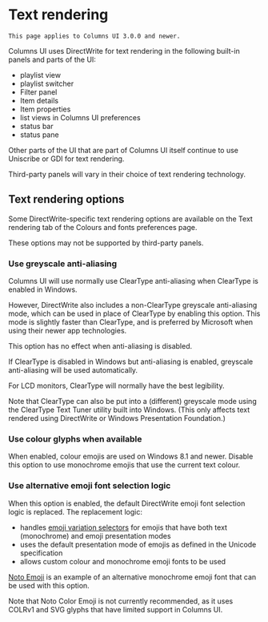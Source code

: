 # Text rendering

```{note}
This page applies to Columns UI 3.0.0 and newer.
```

Columns UI uses DirectWrite for text rendering in the following built-in panels
and parts of the UI:

- playlist view
- playlist switcher
- Filter panel
- Item details
- Item properties
- list views in Columns UI preferences
- status bar
- status pane

Other parts of the UI that are part of Columns UI itself continue to use
Uniscribe or GDI for text rendering.

Third-party panels will vary in their choice of text rendering technology.

## Text rendering options

Some DirectWrite-specific text rendering options are available on the Text
rendering tab of the Colours and fonts preferences page.

These options may not be supported by third-party panels.

### Use greyscale anti-aliasing

Columns UI will use normally use ClearType anti-aliasing when ClearType is
enabled in Windows.

However, DirectWrite also includes a non-ClearType greyscale anti-aliasing mode,
which can be used in place of ClearType by enabling this option. This mode is
slightly faster than ClearType, and is preferred by Microsoft when using their
newer app technologies.

This option has no effect when anti-aliasing is disabled.

If ClearType is disabled in Windows but anti-aliasing is enabled, greyscale
anti-aliasing will be used automatically.

For LCD monitors, ClearType will normally have the best legibility.

Note that ClearType can also be put into a (different) greyscale mode using the
ClearType Text Tuner utility built into Windows. (This only affects text
rendered using DirectWrite or Windows Presentation Foundation.)

### Use colour glyphs when available

When enabled, colour emojis are used on Windows 8.1 and newer. Disable this
option to use monochrome emojis that use the current text colour.

### Use alternative emoji font selection logic

When this option is enabled, the default DirectWrite emoji font selection logic
is replaced. The replacement logic:

- handles
  [emoji variation selectors](https://en.wikipedia.org/wiki/Emoji#Emoji_versus_text_presentation)
  for emojis that have both text (monochrome) and emoji presentation modes
- uses the default presentation mode of emojis as defined in the Unicode
  specification
- allows custom colour and monochrome emoji fonts to be used

[Noto Emoji](https://fonts.google.com/noto/specimen/Noto+Emoji) is an example of
an alternative monochrome emoji font that can be used with this option.

Note that Noto Color Emoji is not currently recommended, as it uses COLRv1 and
SVG glyphs that have limited support in Columns UI.
